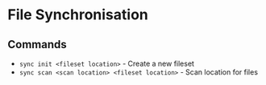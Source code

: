 # File Synchronisation

## Commands

- `sync init <fileset location>` - Create a new fileset
- `sync scan <scan location> <fileset location>` - Scan location for files

